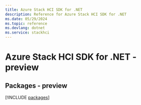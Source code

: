 ```yaml
---
title: Azure Stack HCI SDK for .NET
description: Reference for Azure Stack HCI SDK for .NET
ms.date: 05/29/2024
ms.topic: reference
ms.devlang: dotnet
ms.service: stackhci
---
```

# Azure Stack HCI SDK for .NET - preview
## Packages - preview
[!INCLUDE [packages](stack-hci-index.md)]